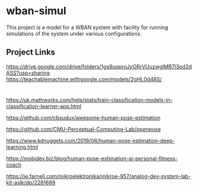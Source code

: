 # wban-simul

This project is a model for a WBAN system with facility for running simulations of the system under various configurations.

## Project Links
https://drive.google.com/drive/folders/1gs9uqproJyORrVUuzwglMB7l3od2dASS?usp=sharing
https://teachablemachine.withgoogle.com/models/2gHL0d48S/

#
https://uk.mathworks.com/help/stats/train-classification-models-in-classification-learner-app.html

https://github.com/cbsudux/awesome-human-pose-estimation

https://github.com/CMU-Perceptual-Computing-Lab/openpose

https://www.kdnuggets.com/2019/06/human-pose-estimation-deep-learning.html

https://mobidev.biz/blog/human-pose-estimation-ai-personal-fitness-coach

https://ie.farnell.com/mikroelektronika/mikroe-957/analog-dev-system-lab-kit-aslk/dp/2281689
